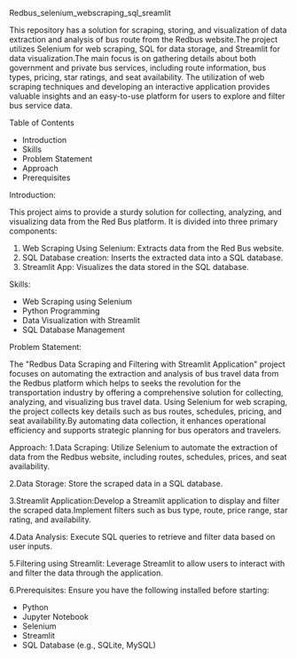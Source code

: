 Redbus_selenium_webscraping_sql_sreamlit

This repository has a solution for scraping, storing, and visualization of data extraction and analysis of bus route from the Redbus website.The project utilizes Selenium for web scraping, SQL for data storage, and Streamlit for data visualization.The main focus is on gathering details about both government and private bus services, including route information, bus types, pricing, star ratings, and seat availability. The utilization of web scraping techniques and developing an interactive application provides valuable insights and an easy-to-use platform for users to explore and filter bus service data.

Table of Contents

- Introduction
- Skills
- Problem Statement
- Approach
- Prerequisites

Introduction:

This project aims to provide a sturdy solution for collecting, analyzing, and visualizing data from the Red Bus platform. It is divided into three primary components:
 1. Web Scraping Using Selenium: Extracts data from the Red Bus website.
 2. SQL Database creation: Inserts the extracted data into a SQL database.
 3. Streamlit App: Visualizes the data stored in the SQL database.

Skills:

- Web Scraping using Selenium
- Python Programming
- Data Visualization with Streamlit
- SQL Database Management

Problem Statement:

The "Redbus Data Scraping and Filtering with Streamlit Application" project focuses on automating the extraction and analysis of bus travel data from the Redbus platform which helps to seeks the revolution for the transportation industry by offering a comprehensive solution for collecting, analyzing, and visualizing bus travel data. Using Selenium for web scraping, the project collects key details such as bus routes, schedules, pricing, and seat availability.By automating data collection, it enhances operational efficiency and supports strategic planning for bus operators and travelers.

Approach:
1.Data Scraping: Utilize Selenium to automate the extraction of data from the Redbus website, including routes, schedules, prices, and seat availability.

2.Data Storage: Store the scraped data in a SQL database.

3.Streamlit Application:Develop a Streamlit application to display and filter the scraped data.Implement filters such as bus type, route, price range, star rating, and availability.

4.Data Analysis: Execute SQL queries to retrieve and filter data based on user inputs.

5.Filtering using Streamlit: Leverage Streamlit to allow users to interact with and filter the data through the application.

6.Prerequisites:
Ensure you have the following installed before starting:
- Python
- Jupyter Notebook
- Selenium
- Streamlit
- SQL Database (e.g., SQLite, MySQL)
